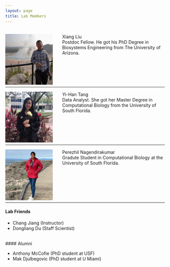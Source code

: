```yaml
---
layout: page
title: Lab Members
---
```



<br>
<img style="float:left;margin: 0 30px 0 0;width:150px;height:160px;"
src="/assets/themes/twitter/bootstrap/img/xiangliu.jpg"> 
Xiang Liu<br>
Postdoc Fellow. He got his PhD Degree in Biosystems Engineering from The University of
Arizona.<br><br><br><br><br><br>

---

<img style="float:left;margin: 0 30px 0 0;width:150px;height:160px;"
src="/assets/themes/twitter/bootstrap/img/yihantang.jpg"> 
Yi-Han Tang <br>
Data Analyst. She got her Master Degree in Computational Biology from the
University of South Florida. <br><br><br><br><br><br>

---

<img style="float:left;margin: 0 30px 0 0;width:150px;height:160px;"
src="/assets/themes/twitter/bootstrap/img/perezhilnagendirakumar.jpg"> 
Perezhil Nagendirakumar<br>
Gradute Student in Computational Biology at the University of South Florida. <br><br><br><br><br><br><br>

---

#### Lab Friends

- Chang Jiang (Instructor)
- Dongliang Du (Staff Scientist)


<br>
#### Alumni

- Anthony McCofie (PhD student at USF)
- Mak Djulbegovic (PhD student at U Miami)

